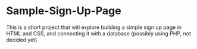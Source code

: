 # Sample-Sign-Up-Page

This is a short project that will explore building a simple sign up page in HTML and CSS, and connecting it with a database (possibly using PHP, not decided yet)
